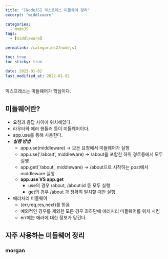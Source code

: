 ```yaml
---
title: "[NodeJS] 익스프레스 미들웨어 정리"
excerpt: "middleware"

categories:
  - NodeJS
tags:
  - [middleware]

permalink: /categories2/nodejs1

toc: true
toc_sticky: true

date: 2023-01-02
last_modified_at: 2022-01-02
---
```


익스프레스는 미들웨어가 핵심이다.

## 미들웨어란?

- 요청과 응답 사이에 위치해있다.
- 라우터와 에러 핸들러 등이 미들웨어이다.
- app.use를 통해 사용한다.
- **_실행 방법_**
  - app.use(middleware) -> 모든 요청에서 미들웨어가 실행
  - app.use('/about', middleware) -> /about을 포함한 하위 경로등에서 모두 실행
  - app.get('/about', middleware) -> /about으로 시작하는 post에서 middleware 실행
  - **app.use VS app.get**
    - use의 경우 /about, /about:id 등 모두 실행
    - get의 경우 /about 과 정확히 일치할 때만 실행
- 에러처리 미들웨어
  - (err,req,res,next)를 받음
  - 예외적인 경우를 제외한 모든 경우 최하단에 에러처리 미들웨어를 위치 시킴
  - err에는 에러에 대한 정보가 담긴다.

## 자주 사용하는 미들웨어 정리

### morgan
